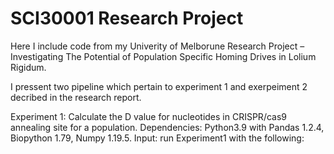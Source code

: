 # SCI30001 Research Project

Here I include code from my Univerity of Melborune Research Project – Investigating The Potential of Population Specific Homing Drives in Lolium Rigidum.

I pressent two pipeline which pertain to experiment 1 and exerpeiment 2 decribed in the research report.

Experiment 1: Calculate the D value for nucleotides in CRISPR/cas9 annealing site for a population.
Dependencies: Python3.9 with Pandas 1.2.4, Biopython  1.79, Numpy 1.19.5.
Input: run Experiment1 with the following: 
